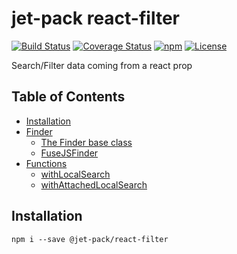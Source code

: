 # jet-pack react-filter

[![Build Status](https://gitlab.com/bmaximilian/jet-pack/badges/master/pipeline.svg)](https://gitlab.com/bmaximilian/jet-pack/pipelines)
[![Coverage Status](https://gitlab.com/bmaximilian/jet-pack/badges/master/coverage.svg)](https://gitlab.com/bmaximilian/jet-pack/pipelines)
[![npm](https://img.shields.io/npm/v/@jet-pack/service-container.svg)](https://www.npmjs.com/package/@jet-pack/react-filter)
[![License](https://img.shields.io/github/license/bmaximilian/jet-pack.svg)](https://opensource.org/licenses/MIT)

Search/Filter data coming from a react prop

## Table of Contents

* [Installation](#installation)
* [Finder](#finder)
    * [The Finder base class](#the-finderbase-class)
    * [FuseJSFinder](#fusejsfinder)
* [Functions](#functions)
    * [withLocalSearch](#withlocalsearch)
    * [withAttachedLocalSearch](#withattachedlocalsearch)

## Installation
```
npm i --save @jet-pack/react-filter
```
